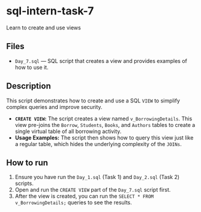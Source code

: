 # sql-intern-task-7
Learn to create and use views

## Files
- `Day_7.sql` — SQL script that creates a view and provides examples of how to use it.

## Description
This script demonstrates how to create and use a SQL `VIEW` to simplify complex queries and improve security.
- **`CREATE VIEW`:** The script creates a view named `v_BorrowingDetails`. This view pre-joins the `Borrow`, `Students`, `Books`, and `Authors` tables to create a single virtual table of all borrowing activity.
- **Usage Examples:** The script then shows how to query this view just like a regular table, which hides the underlying complexity of the `JOINs`.

## How to run
1.  Ensure you have run the `Day_1.sql` (Task 1) and `Day_2.sql` (Task 2) scripts.
2.  Open and run the `CREATE VIEW` part of the `Day_7.sql` script first.
3.  After the view is created, you can run the `SELECT * FROM v_BorrowingDetails;` queries to see the results.
